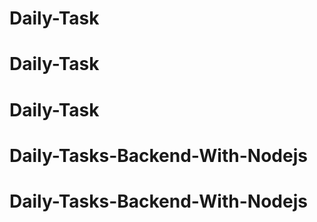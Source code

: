 # Daily-Task
# Daily-Task
# Daily-Task
# Daily-Tasks-Backend-With-Nodejs
# Daily-Tasks-Backend-With-Nodejs
